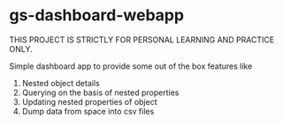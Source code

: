 # gs-dashboard-webapp


THIS PROJECT IS STRICTLY FOR PERSONAL LEARNING AND PRACTICE ONLY.

Simple dashboard app to provide some out of the box features like 
1) Nested object details
2) Querying on the basis of nested properties
3) Updating nested properties of object
4) Dump data from space into csv files
